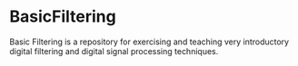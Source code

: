 # BasicFiltering
Basic Filtering is a repository for exercising and teaching very introductory digital filtering and digital signal processing techniques.
